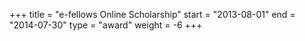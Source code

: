 +++
title = "e-fellows Online Scholarship"
start = "2013-08-01"
end = "2014-07-30"
type = "award"
weight = -6
+++

